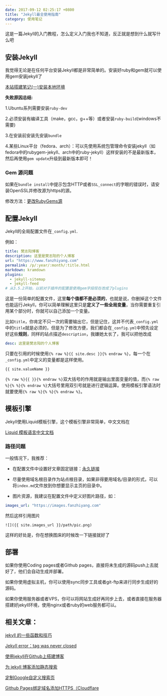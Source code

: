 ```yaml
---
date: 2017-09-12 02:25:17 +0800
title: "Jekyll最全使用指南"
category: 使用笔记
---
```


这是一篇Jekyll的入门教程，怎么定义入门我也不知道，反正就是想到什么就写什么吧


## 安装Jekyll

我觉得无论是在任何平台安装Jekyll都是非常简单的。安装好ruby和gem就可以使用gem安装jekyll了

[本站搭建笔记(一)安装本地环境](https://fanzhiyang.com/blog/2017/05/this-site-building-notes-01/)

**失败原因总结:**

1.Ubuntu系列需要安装`ruby-dev`

2.必须安装有编译工具（make，gcc，g++等）或者安装`ruby-build`(windows不需要)

3.在安装前安装先安装`bundle`

4.某些Linux平台（fedora、arch）：可以先使用系统包管理命令安装jekyll（如fedora中的rubygem-jekyll、arch中的ruby-jekyll）这样安装的不是最新版本，然后再使用`gem update`升级到最新版本即可！

### Gem 源问题

如果在`bundle install`中提示包含HTTP或者`SSL_connect`的字眼的错误时，请安装OpenSSL并修改源为https的源。

修改方法：[更改RubyGems源](https://fanzhiyang.com/blog/2017/05/ruby-gem-change/)

## 配置Jekyll


Jekyll的全局配置文件在`_config.yml`.

例如：

```yml
title: 樊志阳博客
description: 这里是樊志阳的个人博客
url: "https://www.fanzhiyang.com"
permalink: /p/:year/:month/:title.html
markdown: kramdown
plugins:
  - jekyll-sitemap
  - jekyll-feed
# 从3.5.2开始，以前对于插件的配置是使用gem字段现在改成了plugins
```


这是一份简单的配置文件，这里**每个值都不是必须的**，也就是说，你删掉这个文件也能运行Jekyll，你可以简单理解这里只是**定义了一些全局变量**，当你需要重复引用某个部分时，你就可以自己添加一个变量。

比如`title`，你肯定不只一次的需要输出它，但是记住，这并不代表`_config.yml`中的`title`就是必须的，但是为了修改方便，我们都会在`_config.yml`中预先设定好这些**规则**，同样的站点描述`description`，我嫌她太长了，我可以把他改成

```yml
desc: 这里是樊志阳的个人博客
```

只要在引用的时候使用`{% raw %}{{ site.desc }}{% endraw %}`，每一个在`_config.yml`中定义的变量都是这样使用。

```
{{ site.valueName }}
```

`{% raw %}{{ }}{% endraw %}`双大括号的作用就是输出里面变量的值，而`{% raw %}{% %}{% endraw %}`大括号里用双引号就是进行逻辑运算。使用模板引擎语法时就要使用`{% raw %}{% %}{% endraw %}`。


## 模板引擎

Jekyll使用Liquid模板引擎，这个模板引擎非常简单，中文文档在

[Liquid 模板语言中文文档](https://liquid.bootcss.com/)

### 路径问题

一般情况下，我推荐：

- 在配置文件中设置好文章固定链接：[永久链接](http://jekyll.com.cn/docs/permalinks/)

- 尽量使用域名根目录作为站点根目录，如果非得要用域名/目录的形式，可以将`index.md`文件放到你想要显示主页的目录中。

- 图片资源，我建议在配置文件中定义好图片路径，如：

```yml
images_url: "https://images.fanzhiyang.com"
```
然后这样引用图片

```
![]({{ site.images_url }}/path/pic.png)
```

这样的好处是，你在想换图床的时候改一下链接就好了

## 部署

如果你使用Coding pages或者Github pages，直接将未生成的源码push上去就好了，他们会自动生成并部署。

如果你使用虚拟主机，你可以使用sync同步工具或者git-ftp来进行同步生成好的源码。

如果你使用服务器或者VPS，你可以将网站生成好再同步上去，或者直接在服务器搭建好jekyll环境，使用nginx或者ruby的web服务都可以。

## 相关文章：

[jekyll 的一些函数和技巧](https://fanzhiyang.com/blog/2017/06/jekyll-more/)

[Jekyll error：tag was never closed](https://fanzhiyang.com/blog/2017/05/jekyll-tag-was-never-closed/)

[使用jekyll在Github上搭建博客](https://fanzhiyang.com/blog/2017/06/use-jekyll-build-blog-on-github/)

[为 jekyll 博客添加静态搜索](https://fanzhiyang.com/blog/2017/04/jekyll-static-search/)

[定制Google自定义搜索页](https://fanzhiyang.com/blog/2017/07/use-google-customize-search/)

[Github Pages绑定域名添加HTTPS（Cloudflare](https://fanzhiyang.com/blog/2017/10/github-pages-cloudflare-ssl/)

